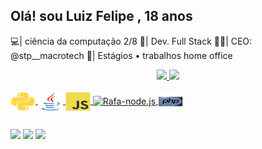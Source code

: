    ## Olá! sou Luiz Felipe , 18 anos
💻| ciência da computação 2/8
🧠| Dev. Full Stack
👩‍💻| CEO: @stp__macrotech
🧠| Estágios • trabalhos home office

<!---
Felipe-Bar/Felipe-Bar is a ✨ special ✨ repository because its `README.md` (this file) appears on your GitHub profile.
You can click the Preview link to take a look at your changes.
--->
<div align="center">
  <a href="https://github.com/Felipe-Bar">
<img height="180em" src="https://github-readme-stats.vercel.app/api?username=Felipe-Bar&show_icons=true&theme=dracula&include_all_commits=true&count_private=true"/>
  <img height="180em" src="https://github-readme-stats.vercel.app/api/top-langs/?username=Felipe-Bar&layout=compact&langs_count=7&theme=dracula"/>
</div>
   
   
<div style="display: inline_block"><br>
  <img align="center" alt="Rafa-python" height="30" width="40" src="https://raw.githubusercontent.com/devicons/devicon/master/icons/python/python-plain.svg">
  <img align="center" alt="Rafa-java" height="30" width="40" src="https://raw.githubusercontent.com/devicons/devicon/master/icons/java/java-original.svg">
  <img align="center" alt="Rafa-js" height="30" width="40" src="https://raw.githubusercontent.com/devicons/devicon/master/icons/javascript/javascript-original.svg">
  <img align="center" alt="Rafa-node.js" height="30" width="40" src="https://raw.githubusercontent.com/devicons/devicon/master/icons/Node.js/Node.js-original.svg">
  <img align="center" alt="Rafa-php" height="30" width="40" src="https://raw.githubusercontent.com/devicons/devicon/master/icons/php/php-original.svg">
 </div>
   
   
   ##
   
 <div>
 <a href="https://instagram.com/ae_felip3" target="_blank"><img src="https://img.shields.io/badge/-Instagram-%23E4405F?style=for-the- badge&logo=instagram&logoColor=white" target="_blank"></a>
  <a href="https://www.linkedin.com/in/luizfelipe01/" target="_blank"><img src="https://img.shields.io/badge/-LinkedIn-%230077B5?style=for-the-badge&logo=linkedin&logoColor=white" target="_blank"></a> 
 <a href = "mailto:felipe2004try@gmail.com"><img src="https://img.shields.io/badge/-Gmail-%23333?style=for-the-badge&logo=gmail&logoColor=white" alvo ="_blank"></a>
   </div>
